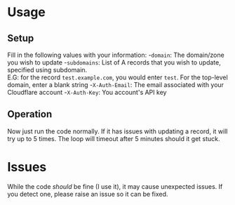 # Usage
## Setup
Fill in the following values with your information:
 -`domain`: The domain/zone you wish to update
 -`subdomains`: List of A records that you wish to update, specified using subdomain.<br/>
   E.G: for the record `test.example.com`, you would enter `test`. For the top-level domain, enter a blank string
 -`X-Auth-Email`: The email associated with your Cloudflare account
 -`X-Auth-Key`: You account's API key
 
 ## Operation
 Now just run the code normally. If it has issues with updating a record, it will try up to 5 times. The loop will timeout after 5 minutes should it get stuck.
 
 # Issues
 While the code *should* be fine (I use it), it may cause unexpected issues. If you detect one, please raise an issue so it can be fixed.
